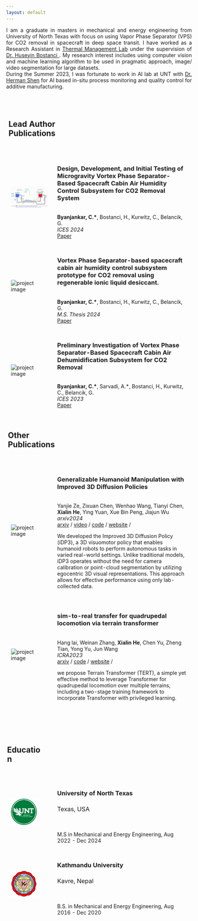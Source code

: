 ```yaml
---
layout: default
---
```


<div align="justify">
I am a graduate in masters in mechanical and energy engineering from University of North Texas with focus on using Vapor Phase Separator (VPS) for CO2 removal in spacecraft in deep space transit. I have worked as a Research Assistant in <a href="https://engineering.unt.edu/me/research/labs/tml/index.html">Thermal Management Lab</a> under the supervision of <a href="https://engineering.unt.edu/people/huseyin-bostanci.html">Dr. Huseyin Bostanci </a>. My research interest includes using computer vision and machine learning algorithm to be used in pragmatic approach, image/ video segmentation for large datasets. 
<br>
During the Summer 2023, I was fortunate to work in AI lab at UNT with <a href="https://engineering.unt.edu/people/herman-shen.html"> Dr. Herman Shen</a> for AI based in-situ process monitoring and quality control for additive manufacturing. 
</div>
<br>
 <table style="width:100%;max-width:800px;border:0px;border-spacing:0px;border-collapse:separate;margin-right:auto;margin-left:auto;">
    <tr style="padding:0px">
      <td style="padding:0px">
      	<table style="width:100%;border:0px;border-spacing:0px;border-collapse:separate;margin-right:auto;margin-left:auto;">
          <tr>
            <td style="padding:2.5%;width:100%;vertical-align:middle">
              <h2>Lead Author Publications</h2>
            </td>
          </tr>
        </table>
        <table style="width:100%;border:0px;border-spacing:0px;border-collapse:separate;margin-right:auto;margin-left:auto;">
          <tr>
            <td style="padding:2.5%;width:25%;vertical-align:middle;min-width:120px">
              <img src="/assets/img/regen-IL.gif" alt="project image" style="width:auto; height:auto; max-width:100%;" />
            </td>
            <td style="padding:2.5%;width:75%;vertical-align:middle">
              <h3>Design, Development, and Initial Testing of Microgravity Vortex Phase Separator-Based Spacecraft Cabin Air Humidity Control Subsystem for CO2 Removal System</h3>
              <br>
              <strong>Byanjankar, C.*</strong>, Bostanci, H., Kurwitz, C., Belancik, G.
              <br>
              <em>ICES 2024</em>
              <br>  
              <a href="https://hdl.handle.net/2346/99015">Paper</a>
            </td>
	  </tr>
		<tr>
            <td style="padding:2.5%;width:25%;vertical-align:middle;min-width:120px">
              <img src="/tn/images/Preview-OmniH2O-GIF2M.gif" alt="project image" style="width:auto; height:auto; max-width:100%;" />
            </td>
            <td style="padding:2.5%;width:75%;vertical-align:middle">
              <h3>Vortex Phase Separator-based spacecraft cabin air humidity control subsystem prototype for CO2 removal
using regenerable ionic liquid desiccant.</h3>
              <br>
              <strong>Byanjankar, C.*</strong>, Bostanci, H., Kurwitz, C., Belancik, G.
              <br>
              <em>M.S. Thesis 2024</em>
              <br>              
              <a href=" https://hdl.handle.net/2346/94771">Paper</a>              
            </td>
          </tr> 
          <tr>
            <td style="padding:2.5%;width:25%;vertical-align:middle;min-width:120px">
              <img src="/tn/images/Preview-OmniH2O-GIF2M.gif" alt="project image" style="width:auto; height:auto; max-width:100%;" />
            </td>
            <td style="padding:2.5%;width:75%;vertical-align:middle">
              <h3>Preliminary Investigation of Vortex Phase Separator-Based Spacecraft Cabin Air Dehumidification Subsystem for CO2 Removal</h3>
              <br>
              <strong>Byanjankar, C.*</strong>, Sarvadi, A.*, Bostanci, H., Kurwitz, C., Belancik, G.
              <br>
              <em>ICES 2023</em>
              <br>              
              <a href=" https://hdl.handle.net/2346/94771">Paper</a>            
            </td>
          </tr> 
       <table style="width:100%;border:0px;border-spacing:0px;border-collapse:separate;margin-right:auto;margin-left:auto;">
          <tr>
            <td style="padding:2.5%;width:100%;vertical-align:middle">
              <h2>Other Publications</h2>
              <!-- <p>
                My research interests lie in <strong>Reinforcement Learning, Robot Learning and Control theory</strong>.
              </p> -->
            </td>
          </tr>
        </table>
        <table style="width:100%;border:0px;border-spacing:0px;border-collapse:separate;margin-right:auto;margin-left:auto;">
          <tr>
            <td style="padding:2.5%;width:25%;vertical-align:middle;min-width:120px">
              <img src="/tn/images/idp3.gif" alt="project image" style="width:auto; height:auto; max-width:100%;" />
            </td>
            <td style="padding:2.5%;width:75%;vertical-align:middle">
              <h3>Generalizable Humanoid Manipulation with Improved 3D Diffusion Policies</h3>
              <br>
              Yanjie Ze, Zixuan Chen, Wenhao Wang, Tianyi Chen, <strong>Xialin He</strong>, Ying Yuan, Xue Bin Peng, Jiajun Wu
              <br>
              <!-- <em>arxiv2024</em>, 2024 -->
              <em>arxiv2024</em>
              <br>
              <a href="https://arxiv.org/abs/2410.10803">arxiv</a> /
              <a href="https://www.youtube.com/watch?v=6H2MkMetmFk">video</a> /
              <a href="https://github.com/YanjieZe/Improved-3D-Diffusion-Policy">code</a> /
              <a href="https://humanoid-manipulation.github.io/">website</a> / 
              <p></p>
              <p>We developed the Improved 3D Diffusion Policy (iDP3), a 3D visuomotor policy that enables humanoid robots to perform autonomous tasks in varied real-world settings. Unlike traditional models, iDP3 operates without the need for camera calibration or point-cloud segmentation by utilizing egocentric 3D visual representations. This approach allows for effective performance using only lab-collected data.</p>
            </td>
          </tr>
          <tr>
            <td style="padding:2.5%;width:25%;vertical-align:middle;min-width:120px">
              <img src="/tn/images/TERT.png" alt="project image" style="width:auto; height:auto; max-width:100%;" />
            </td>
            <td style="padding:2.5%;width:75%;vertical-align:middle">
              <h3>sim-to-real transfer for quadrupedal locomotion via terrain transformer</h3>
              <br>
              Hang lai, Weinan Zhang, <strong>Xialin He</strong>, Chen Yu, Zheng Tian, Yong Yu, Jun Wang
              <br>
              <em>ICRA2023</em>
              <br> 
              <a href="https://arxiv.org/abs/2212.07740">arxiv</a> /  
              <a href="https://www.dropbox.com/s/hima06k5i4k0mty/TERT.zip?dl=0">code</a> /
              <a href="https://terrain-transformer.github.io/">website</a> /
              <p></p>
              <p>we propose Terrain Transformer (TERT), a simple yet effective method to leverage Transformer for quadrupedal locomotion over multiple terrains, including a two-stage training framework to incorporate Transformer with privileged learning.</p>
            </td>
          </tr>
        </table>
        <br>
        <br>
        <table style="width:100%;border:0px;border-spacing:0px;border-collapse:separate;margin-right:auto;margin-left:auto;">
          <tr>
            <td style="padding:2.5%;width:100%;vertical-align:middle">
              <h2>Education</h2>
            </td>
          </tr>
        </table>
        <table style="width:100%;border:0px;border-spacing:0px;border-collapse:separate;margin-right:auto;margin-left:auto;">    
          <tr>
            <td style="padding:2.5%;width:25%;vertical-align:middle;min-width:60px">
              <img src="/assets/img/unt-logo.png" alt="unt logo" style="width:auto; height:auto; max-width:70%;" />
            </td>
            <td style="padding:2.5%;width:75%;vertical-align:middle">
              <h3 style="margin-right: 5px;">University of North Texas</h3> <h3 style="font-weight: normal;">Texas, USA</h3>
              <br>
              <br>
              M.S in Mechanical and Energy Engineering, Aug 2022 - Dec 2024
              <!-- <br>
               -->
            </td>
          </tr>  
          <tr>
            <td style="padding:2.5%;width:25%;vertical-align:middle;min-width:60px">
              <img src="/assets/img/ku.png" alt="ku logo" style="width:auto; height:auto; max-width:70%;" />
            </td>
            <td style="padding:2.5%;width:75%;vertical-align:middle">
              <h3 style="margin-right: 5px;">Kathmandu University</h3> <h3 style="font-weight: normal;">Kavre, Nepal</h3>
              <br>
              <br>
              B.S. in Mechanical and Energy Engineering, Aug 2016 - Dec 2020
            </td>
          </tr>
</table>
